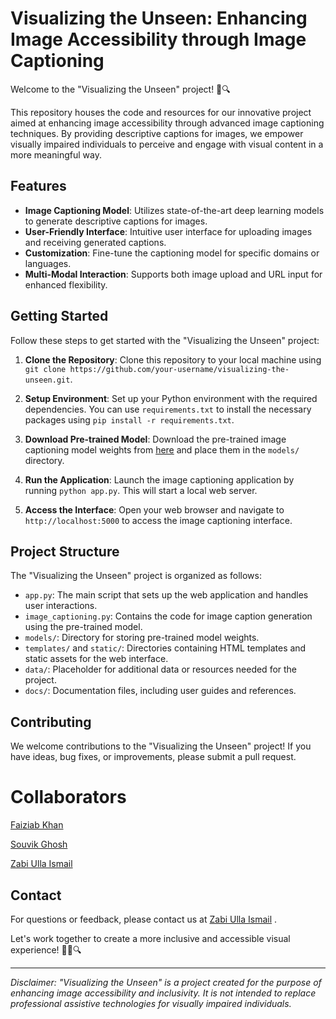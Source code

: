# Visualizing the Unseen: Enhancing Image Accessibility through Image Captioning

Welcome to the "Visualizing the Unseen" project! 📸🔍

This repository houses the code and resources for our innovative project aimed at enhancing image accessibility through advanced image captioning techniques. By providing descriptive captions for images, we empower visually impaired individuals to perceive and engage with visual content in a more meaningful way.

## Features

- **Image Captioning Model**: Utilizes state-of-the-art deep learning models to generate descriptive captions for images.
- **User-Friendly Interface**: Intuitive user interface for uploading images and receiving generated captions.
- **Customization**: Fine-tune the captioning model for specific domains or languages.
- **Multi-Modal Interaction**: Supports both image upload and URL input for enhanced flexibility.

## Getting Started

Follow these steps to get started with the "Visualizing the Unseen" project:

1. **Clone the Repository**: Clone this repository to your local machine using `git clone https://github.com/your-username/visualizing-the-unseen.git`.

2. **Setup Environment**: Set up your Python environment with the required dependencies. You can use `requirements.txt` to install the necessary packages using `pip install -r requirements.txt`.

3. **Download Pre-trained Model**: Download the pre-trained image captioning model weights from [here](model_weights_link) and place them in the `models/` directory.

4. **Run the Application**: Launch the image captioning application by running `python app.py`. This will start a local web server.

5. **Access the Interface**: Open your web browser and navigate to `http://localhost:5000` to access the image captioning interface.

## Project Structure

The "Visualizing the Unseen" project is organized as follows:

- `app.py`: The main script that sets up the web application and handles user interactions.
- `image_captioning.py`: Contains the code for image caption generation using the pre-trained model.
- `models/`: Directory for storing pre-trained model weights.
- `templates/` and `static/`: Directories containing HTML templates and static assets for the web interface.
- `data/`: Placeholder for additional data or resources needed for the project.
- `docs/`: Documentation files, including user guides and references.

## Contributing

We welcome contributions to the "Visualizing the Unseen" project! If you have ideas, bug fixes, or improvements, please submit a pull request.

# Collaborators

[Faiziab Khan](https://github.com/faiziab)

[Souvik Ghosh](https://github.com/souvikghosh2000)

[Zabi Ulla Ismail](https://github.com/zabi-32)



## Contact

For questions or feedback, please contact us at [Zabi Ulla Ismail](imzabi32@gmail.com) .

Let's work together to create a more inclusive and accessible visual experience! 🌟📸🔍

---

*Disclaimer: "Visualizing the Unseen" is a project created for the purpose of enhancing image accessibility and inclusivity. It is not intended to replace professional assistive technologies for visually impaired individuals.*
